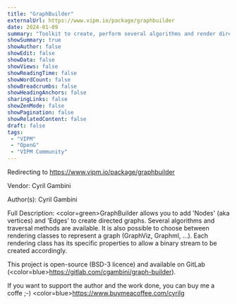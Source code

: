```yaml
---
title: "GraphBuilder"
externalUrl: https://www.vipm.io/package/graphbuilder
date: 2024-01-09
summary: "Toolkit to create, perform several algorithms and render directed graphs"
showSummary: true
showAuthor: false
showEdit: false
showData: false
showViews: false
showReadingTime: false
showWordCount: false
showBreadcrumbs: false
showHeadingAnchors: false
sharingLinks: false
showZenMode: false
showPagination: false
showRelatedContent: false
draft: false
tags:
 - "VIPM"
 - "OpenG"
 - "VIPM Community"
---
```


Redirecting to https://www.vipm.io/package/graphbuilder

Vendor: Cyril Gambini

Author(s): Cyril Gambini
 
Full Description:
<color=green>GraphBuilder</color> allows you to add 'Nodes' (aka vertices) and 'Edges' to create directed graphs.
Several algorithms and traversal methods are available.
It is also possible to choose between rendering classes to represent a graph (GraphViz, Graphml, ...).
Each rendering class has its specific properties to allow a binary stream to be created accordingly.

This project is open-source (BSD-3 licence) and available on GitLab (<color=blue>https://gitlab.com/cgambini/graph-builder</color>).

If you want to support the author and the work done, you can buy me a coffe ;-)
<color=blue>https://www.buymeacoffee.com/cyrilg</color>